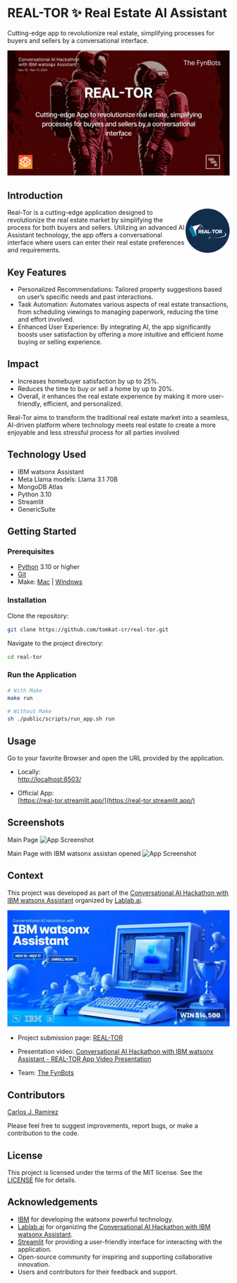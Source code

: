 # REAL-TOR ✨ Real Estate AI Assistant

Cutting-edge app to revolutionize real estate, simplifying processes for buyers and sellers by a conversational interface.

![Hackathon Cover image](./assets/ibm-watsonx-hackathon-cover.png)

## Introduction

<img 
    align="right"
    width="100"
    height="100"
    src="./assets/real-tor-logo-circled-500.png"
    title="REAL-TOR logo by Carlos J. Ramirez"
/>

Real-Tor is a cutting-edge application designed to revolutionize the real estate market by simplifying the process for both buyers and sellers. Utilizing an advanced AI  Assistant technology, the app offers a conversational interface where users can enter their real estate preferences and requirements.

## Key Features

* Personalized Recommendations: Tailored property suggestions based on user’s specific needs and past interactions.
* Task Automation: Automates various aspects of real estate transactions, from scheduling viewings to managing paperwork, reducing the time and effort involved.
* Enhanced User Experience: By integrating AI, the app significantly boosts user satisfaction by offering a more intuitive and efficient home buying or selling experience.

## Impact

* Increases homebuyer satisfaction by up to 25%.
* Reduces the time to buy or sell a home by up to 20%.
* Overall, it enhances the real estate experience by making it more user-friendly, efficient, and personalized.

Real-Tor aims to transform the traditional real estate market into a seamless, AI-driven platform where technology meets real estate to create a more enjoyable and less stressful process for all parties involved

## Technology Used

* IBM watsonx Assistant
* Meta Llama models: Llama 3.1 70B
* MongoDB Atlas
* Python 3.10
* Streamlit
* GenericSuite

## Getting Started

### Prerequisites

- [Python](https://www.python.org/downloads/) 3.10 or higher
- [Git](https://www.atlassian.com/git/tutorials/install-git)
- Make: [Mac](https://formulae.brew.sh/formula/make) | [Windows](https://stackoverflow.com/questions/32127524/how-to-install-and-use-make-in-windows)

### Installation

Clone the repository:
```bash
git clone https://github.com/tomkat-cr/real-tor.git
```

Navigate to the project directory:

```bash
cd real-tor
```

<!--
### Create the .env file

Create a `.env` file in the root directory of the project:

```bash
# You can copy the .env.example file in the root directory of the project
cp .env.example .env
```

The `.env` file should have the following content:

```bash
PYTHON_VERSION=3.10
#
# Together AI
TOGETHER_AI_API_KEY=
# OpenAI
OPENAI_API_KEY=
#
# Database parameters
DB_TYPE=mongodb
# DB_TYPE=json
#
# MongoDB database parameters
MONGODB_URI=mongodb+srv://<user>:<password>@<cluster>.mongodb.net
MONGODB_DB_NAME=real-tor-dev
#
# JSON database parameters
# JSON_DB_PATH=./db/conversations.json
```

Replace `TOGETHER_AI_API_KEY` and other access tokens with your actual Together.ai API key, OpenAI, Huggingface, Groq, Nvidia, and Rhymes API keys, respectively.

To use a MongoDB database, comment out `DB_TYPE=json`, uncomment `# DB_TYPE=mongodb`, and replace `YOUR_MONGODB_URI`, `YOUR_MONGODB_DB_NAME`, and `YOUR_MONGODB_COLLECTION_NAME` with your actual MongoDB URI, database name, and collection name, respectively.
-->

### Run the Application

```bash
# With Make
make run
```

```bash
# Without Make
sh ./public/scripts/run_app.sh run
```

## Usage

Go to your favorite Browser and open the URL provided by the application.

* Locally:<BR/>
  [http://localhost:8503/](http://localhost:8503/)

* Official App:<BR/>
  [https://real-tor.streamlit.app/](https://real-tor.streamlit.app/)

## Screenshots

Main Page
![App Screenshot](./assets/screenshots/Screenshot%202024-11-17%20at%2010.11.29 AM.png)

Main Page with IBM watsonx assistan opened
![App Screenshot](./assets/screenshots/Screenshot%202024-11-17%20at%2010.13.26 AM.png)

## Context

This project was developed as part of the [Conversational AI Hackathon with IBM watsonx Assistant](https://lablab.ai/event/ibm-watsonx-assistant) organized by [Lablab.ai](https://lablab.ai).

![Hackathon banner image](./assets/ibm-watsonx-hackathon-official-banner.webp)

- Project submission page: [REAL-TOR](https://lablab.ai/event/ibm-watsonx-assistant/the-fynbots/real-tor)

- Presentation video: [Conversational AI Hackathon with IBM watsonx Assistant - REAL-TOR App Video Presentation](https://lablab.ai/event/ibm-watsonx-assistant/the-fynbots/real-tor)

<!--
- Presentation document: [Conversational AI Hackathon with IBM watsonx Assistant - REAL-TOR App Maker Presentation](https://storage.googleapis.com/lablab-static-eu/presentations/submissions/xxx.pdf)
-->

- Team: [The FynBots](https://lablab.ai/event/ibm-watsonx-assistant/the-fynbots)

## Contributors

[Carlos J. Ramirez](https://www.linkedin.com/in/carlosjramirez/)

Please feel free to suggest improvements, report bugs, or make a contribution to the code.

## License

This project is licensed under the terms of the MIT license. See the [LICENSE](LICENSE) file for details.

## Acknowledgements

* [IBM](https://www.ibm.com/) for developing the watsonx powerful technology.
* [Lablab.ai](https://lablab.ai) for organizing the [Conversational AI Hackathon with IBM watsonx Assistant](https://lablab.ai/event/ibm-watsonx-assistant).
* [Streamlit](https://streamlit.io/) for providing a user-friendly interface for interacting with the application.
* Open-source community for inspiring and supporting collaborative innovation.
* Users and contributors for their feedback and support.

